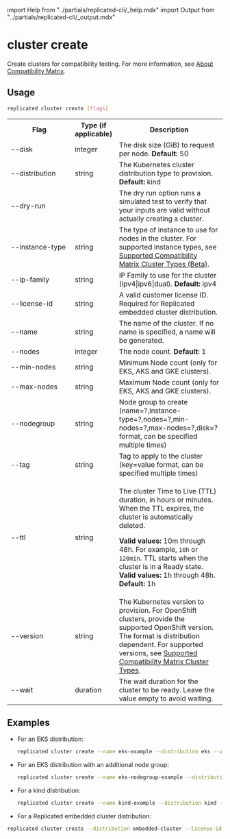 import Help from "../partials/replicated-cli/\_help.mdx"
import Output from "../partials/replicated-cli/\_output.mdx"

# cluster create

Create clusters for compatibility testing. For more information, see [About Compatibility Matrix](/vendor/testing-about).

## Usage

```bash
replicated cluster create [flags]
```

<table>
  <tr>
    <th width="30%">Flag</th>
    <th width="20%">Type (if applicable)</th>
    <th width="50%">Description</th>
  </tr>
  <Help/>
  <tr>
    <td>--disk</td>
    <td>integer</td>
    <td>The disk size (GiB) to request per node. <strong>Default:</strong> 50</td>
  </tr>
  <tr>
    <td>--distribution</td>
    <td>string</td>
    <td>The Kubernetes cluster distribution type to provision. <strong>Default:</strong> kind</td>
  </tr>
  <tr>
    <td>--dry-run</td>
    <td></td>
    <td>The dry run option runs a simulated test to verify that your inputs are valid without actually creating a cluster.</td>
  </tr>
  <tr>
    <td>--instance-type</td>
    <td>string</td>
    <td>The type of instance to use for nodes in the cluster. For supported instance types, see <a href="/vendor/testing-supported-clusters">Supported Compatibility Matrix Cluster Types (Beta)</a>.</td>
  </tr>
  <tr>
    <td>--ip-family</td>
    <td>string</td>
    <td>IP Family to use for the cluster (ipv4|ipv6|dual). <strong>Default:</strong> ipv4</td>
  </tr>
  <tr>
    <td>--license-id</td>
    <td>string</td>
    <td>A valid customer license ID. Required for Replicated embedded cluster distribution.</td>
  </tr>
  <tr>
    <td>--name</td>
    <td>string</td>
    <td>The name of the cluster. If no name is specified, a name will be generated.</td>
  </tr>
  <tr>
    <td>--nodes</td>
    <td>integer</td>
    <td>The node count. <strong>Default:</strong> 1</td>
  </tr>
  <tr>
    <td>--min-nodes</td>
    <td>string</td>
    <td>Minimum Node count (only for EKS, AKS and GKE clusters).</td>
  </tr>
  <tr>
    <td>--max-nodes</td>
    <td>string</td>
    <td>Maximum Node count (only for EKS, AKS and GKE clusters).</td>
  </tr>
  <tr>
    <td>--nodegroup</td>
    <td>string</td>
    <td>Node group to create (name=?,instance-type=?,nodes=?,min-nodes=?,max-nodes=?,disk=? format, can be specified multiple times)</td>
  </tr>
  <Output/>
  <tr>
    <td>--tag</td>
    <td>string</td>
    <td>Tag to apply to the cluster (key=value format, can be specified multiple times)</td>
  </tr>
  <tr>
    <td>--ttl</td>
    <td>string</td>
    <td><p>The cluster Time to Live (TTL) duration, in hours or minutes. When the TTL expires, the cluster is automatically deleted.</p><p> <strong>Valid values:</strong> 10m through 48h. For example, <code>10h</code> or <code>120min</code>.  TTL starts when the cluster is in a Ready state. <strong>Valid values:</strong> 1h through 48h. <strong>Default:</strong> 1h</p></td>
  </tr>
  <tr>
    <td>--version</td>
    <td>string</td>
    <td>The Kubernetes version to provision. For OpenShift clusters, provide the supported OpenShift version. The format is distribution dependent. For supported versions, see <a href="/vendor/testing-supported-clusters">Supported Compatibility Matrix Cluster Types</a>.</td>
  </tr>
  <tr>
    <td>--wait</td>
    <td>duration</td>
    <td>The wait duration for the cluster to be ready. Leave the value empty to avoid waiting.</td>
  </tr>
</table>

## Examples

- For an EKS distribution:

  ```bash
  replicated cluster create --name eks-example --distribution eks --version 1.27 --node-count 3 --instance-type m6i.large
  ```

- For an EKS distribution with an additional node group:

  ```bash
  replicated cluster create --name eks-nodegroup-example --distribution eks --instance-type m6i.large --nodes 1 --nodegroup name=arm,instance-type=m7g.large,nodes=1,disk=50
  ```

- For a kind distribution:

  ```bash
  replicated cluster create --name kind-example --distribution kind --version 1.25.2 --disk 100 --instance-type r1.small
  ```

- For a Replicated embedded cluster distribution:

```bash
replicated cluster create --distribution embedded-cluster --license-id <license-id>
```
